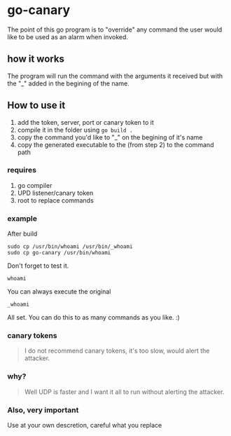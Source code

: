 # go-canary

The point of this go program is to "override" any command the user would like to be used as an alarm when invoked.

## how it works
The program will run the command with the arguments it received but with the "_" added in the begining of the name.

## How to use it

1. add the token, server, port or canary token to it
2. compile it in the folder using ```go build .```
3. copy the command you'd like to "_" on the begining of it's name
4. copy the generated executable to the (from step 2) to the command path

### requires

1. go compiler
2. UPD listener/canary token
3. root to replace commands

### example

After build
```shell
sudo cp /usr/bin/whoami /usr/bin/_whoami
sudo cp go-canary /usr/bin/whoami
```

Don't forget to test it.
```shell
whoami
```
You can always execute the original
```shell
_whoami
```

All set.
You can do this to as many commands as you like. :)

### canary tokens

> I do not recommend canary tokens, it's too slow, would alert the attacker.

### why?

> Well UDP is faster and I want it all to run without alerting the attacker.

### Also, very important

Use at your own descretion, careful what you replace
